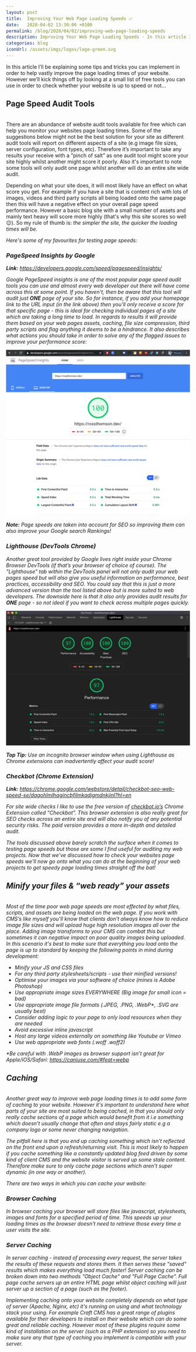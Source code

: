 ```yaml
---
layout: post
title:  Improving Your Web Page Loading Speeds 📈
date:   2020-04-02 13:30:00 +0100
permalink: /blog/2020/04/02/improving-web-page-loading-speeds
description: Improving Your Web Page Loading Speeds - In this article I explain how to audit and improve your websites page loading times.
categories: blog
iconUrl: /assets/imgs/logos/logo-green.svg 
---
```


In this article I’ll be explaining some tips and tricks you can implement in order to help vastly improve the page loading times of your website. However we’ll kick things off by looking at a small list of free tools you can use in order to check whether your website is up to speed or not... 

<h2>Page Speed Audit Tools</h2>
<br>
There are an abundance of website audit tools available for free which can help you monitor your websites page loading times. Some of the suggestions below might not be the best solution for your site as different audit tools will report on different aspects of a site (e.g image file sizes, server configuration, font types, etc). Therefore it’s important to take any results your receive with a “pinch of salt” as one audit tool might score your site highly whilst another might score it poorly. Also it's important to note some tools will only audit one page whilst another will do an entire site wide audit.

Depending on what your site does, it will most likely have an effect on what score you get. For example if you have a site that is content rich with lots of images, videos and third party scripts all being loaded onto the same page then this will have a negative effect on your overall page speed performance. However a basic blog site with a small number of assets and mainly text heavy will score more highly (that's why this site scores so well 😉). So my rule of thumb is: <i>the simpler the site, the quicker the loading times will be<i>.

Here's some of my favourites for testing page speeds:

<h3>PageSpeed Insights by Google</h3>

<strong>Link:</strong> <a href="https://developers.google.com/speed/pagespeed/insights/" target="_blank" rel="noopener">https://developers.google.com/speed/pagespeed/insights/</a>

Google PageSpeed insights is one of the most popular page speed audit tools you can use and almost every web developer out there will have come across this at some point. If you haven't, then be aware that this tool will audit just <strong>ONE</strong> page of your site. So for instance, if you add your homepage link to the URL input (in the link above) then you’ll only receive a score for that specific page - this is ideal for checking individual pages of a site which are taking a long time to load. In regards to results it will provide them based on your web pages assets, caching, file size compression, third party scripts and flag anything it deems to be a hindrance. It also describes what actions you should take in order to solve any of the flagged issues to improve your performance score:

<img src="/assets/imgs/blog/pagespeed-insights-result.jpg" alt="PageSpeed Insights Result">

<strong>Note:</strong> Page speeds are taken into account for SEO so improving them can also improve your Google search Rankings!

<h3>Lighthouse (DevTools Chrome)</h3>

Another great tool provided by Google lives right inside your Chrome Browser DevTools (if that’s your browser of choice of course). The "Lighthouse" tab within the DevTools panel will not only audit your web pages speed but will also give you useful information on performance, best practices, accessibility and SEO. You could say that this is just a more advanced version than the tool listed above but is more suited to web developers. The downside here is that it also only provides audit results for <strong>ONE</strong> page - so not ideal if you want to check across multiple pages quickly.

<img src="/assets/imgs/blog/lighthouse-result.jpg" alt="Lighthouse Result">

<strong>Top Tip:</strong> Use an incognito browser window when using Lighthouse as Chrome extensions can inadvertently affect your audit score!

<h3>Checkbot (Chrome Extension)</h3>

<strong>Link:</strong> <a href="https://chrome.google.com/webstore/detail/checkbot-seo-web-speed-se/dagohlmlhagincbfilmkadjgmdnkjinl?hl=en" target="_blank" rel="noopener">https://chrome.google.com/webstore/detail/checkbot-seo-web-speed-se/dagohlmlhagincbfilmkadjgmdnkjinl?hl=en</a>

For site wide checks I like to use the free version of <a href="https://www.checkbot.io/" target="_blank" rel="noopener">checkbot.io’s</a> Chrome Extension called “Checkbot”. This browser extension is also really great for SEO checks across an entire site and will also notify you of any potential security risks. The paid version provides a more in-depth and detailed audit. 

The tools discussed above barely scratch the surface when it comes to testing page speeds but those are some I find useful for auditing my web projects. Now that we've discussed how to check your websites page speeds we'll now go onto what you can do at the beginning of your web projects to get speedy page loading times straight off the bat!

<h2>Minify your files & “web ready” your assets</h2>
<br>
Most of the time poor web page speeds are most effected by what files, scripts, and assets are being loaded on the web page. If you work with CMS’s like myself you’ll know that clients don’t always know how to reduce image file sizes and will upload huge high resolution images all over the place. Adding image transforms to your CMS can combat this but sometimes it can negative impact on poor quality images being uploaded. In this scenario it's best to make sure that everything you load onto the page is up to standard by keeping the following points in mind during development:

<ul>
    <li>Minify your JS and CSS files</li>
    <li>For any third party stylesheets/scripts - use their minified versions!</li>
    <li>Optimise your images via your software of choice (mines is Adobe Photoshop)</li>
    <li>Use appropriate image sizes EVERYWHERE (Big image for small icon = bad)</li>
    <li>Use appropriate image file formats (.JPEG, .PNG, .WebP<span class="red">*</span>, .SVG are usually best)</li>
    <li>Consider adding logic to your page to only load resources when they are needed</li>
    <li>Avoid excessive inline javascript</li>
    <li>Host any large videos externally on something like Youtube or Vimeo</li>
    <li>Use web appropriate web fonts (.woff .woff2)</li>
</ul>
<span class="red">*</span><span class="small">Be careful with .WebP images as browser support isn’t great for Apple/iOS/Safari: <a href="https://caniuse.com/#feat=webp" target="_blank" rel="noopener">https://caniuse.com/#feat=webp</a></span>

<h2>Caching</h2>
<br>
Another great way to improve web page loading times is to add some form of caching to your website. However it's important to understand here what parts of your site are most suited to being cached, in that you should only really cache sections of a page which would benefit from it i.e something which doesn't usually change that often and stays fairly static e.g a company logo or some never changing navigation.

The pitfall here is that you end up caching something which isn't reflected on the front end upon a refresh/returning visit. This is most likely to happen if you cache something like a constantly updated blog feed driven by some kind of client CMS and the website visitor is served up some stale content. Therefore make sure to only cache page sections which aren't super dynamic (in one way or another). 

There are two ways in which you can cache your website:

<h3>Browser Caching</h3>

In browser caching your browser will store files like javascript, stylesheets, images and fonts for a specified period of time. This speeds up your loading times as the browser doesn't need to retrieve those every time a user visits the site.

<h3>Server Caching</h3>

In server caching - instead of processing every request, the server takes the results of these requests and stores them. It then serves these "saved" results which makes everything load much faster! Server caching can be broken down into two methods "Object Cache" and "Full Page Cache". Full page cache servers up an entire HTML page whilst object caching will just server up a section of a page (such as the footer).

Implementing caching onto your website completely depends on what type of server (Apache, Nginx, etc) it's running on using and what technology stack your using. For example Craft CMS has a great range of plugins available for their developers to install on their website which can do some great and reliable caching. However most of these plugins require some kind of installation on the server (such as a PHP extension) so you need to make sure any that type of caching you implement is compatible with your server.